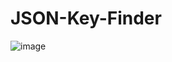 ﻿# JSON-Key-Finder
![image](https://github.com/user-attachments/assets/8fc086fb-c7bb-4eb0-96c5-250665c3dea4)
